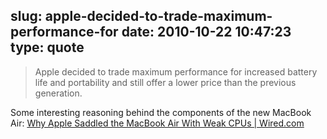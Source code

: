 slug: apple-decided-to-trade-maximum-performance-for
date: 2010-10-22 10:47:23
type: quote
---

> Apple decided to trade maximum performance for increased battery life and portability and still offer a lower price than the previous generation.

Some interesting reasoning behind the components of the new MacBook Air: [Why Apple Saddled the MacBook Air With Weak CPUs | Wired.com](http://www.wired.com/gadgetlab/2010/10/macbook-air-weak-cpus/)
